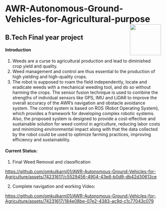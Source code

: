 # AWR-Autonomous-Ground-Vehicles-for-Agricultural-purpose <img align="right" width="100" height="100" src="https://github.com/omkulkarni01/AWR-Autonomous-Ground-Vehicles-for-Agriculture/blob/main/Simulation%20and%20Image%20processing%20Outputs/Level_1_complete.gif">

## B.Tech Final year project 
#### Introduction
1. Weeds are a curse to agricultural production and lead to diminished crop yield and quality.
2. Weed management and control are thus essential to the production of high yielding and high-quality crops.
3. The robot is supposed to roam the field independently, locate and eradicate weeds with a mechanical weeding tool, and do so without harming the crops. The sensor fusion technique is used to combine the strengths of individual sensors like GPS, IMU and LiDAR to improve the overall accuracy of the AWR’s navigation and obstacle avoidance system. The control system is based on ROS (Robot Operating System), which provides a framework for developing complex robotic systems. Also, the proposed system is designed to provide a cost-effective and sustainable solution for weed control in agriculture, reducing labor costs and minimizing environmental impact along with that the data collected by the robot could be used to optimize farming practices, improving efficiency and sustainability.
#### Current Status: 
1. Final Weed Removal and classification

https://github.com/omkulkarni01/AWR-Autonomous-Ground-Vehicles-for-Agriculture/assets/74231617/c5529456-4904-43e8-b0d9-db42d30613ce

2. Complete navigation and working Video:




https://github.com/omkulkarni01/AWR-Autonomous-Ground-Vehicles-for-Agriculture/assets/74231617/184e08be-07e2-4383-ac9d-c1c77043c079

